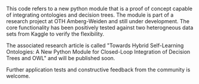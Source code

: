 This code refers to a new python module that is a proof of concept capable of integrating ontologies and decision trees. The module is part of a research project at OTH Amberg-Weiden and still under development. The core functionality has been positively tested against two heterogneous data sets from Kaggle to verify the flexibility. 

The associated research article is called "Towards Hybrid Self-Learning Ontologies: A New Python Module for Closed-Loop Integration of Decision Trees and OWL" and will be published soon. 

Further application tests and constructive feedback from the community is welcome. 
